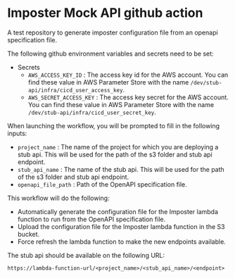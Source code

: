 # Imposter Mock API github action

A test repository to generate imposter configuration file from an openapi specification file.

The following github environment variables and secrets need to be set:

- Secrets
  - `AWS_ACCESS_KEY_ID` : The access key id for the AWS account. You can find these value in AWS Parameter Store with the name `/dev/stub-api/infra/cicd_user_access_key`.
  - `AWS_SECRET_ACCESS_KEY` : The access key secret for the AWS account. You can find these value in AWS Parameter Store with the name `/dev/stub-api/infra/cicd_user_secret_key`.

When launching the workflow, you will be prompted to fill in the following inputs:

- `project_name` : The name of the project for which you are deploying a stub api. This will be used for the path of the s3 folder and stub api endpoint.
- `stub_api_name` : The name of the stub api. This will be used for the path of the s3 folder and stub api endpoint.
- `openapi_file_path` : Path of the OpenAPI specification file.

This workflow will do the following:

- Automatically generate the configuration file for the Imposter lambda function to run from the OpenAPI specification file.
- Upload the configuration file for the Imposter lambda function in the S3 bucket.
- Force refresh the lambda function to make the new endpoints available.

The stub api should be available on the following URL:

```(sh)
https://lambda-function-url/<project_name>/<stub_api_name>/<endpoint>
```
